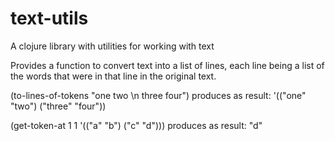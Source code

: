 # text-utils

A clojure library with utilities for working with text


Provides a function to convert text into a list of lines, each line being a list of the words that were in that line in the original text.

(to-lines-of-tokens "one two \n three four") produces as result: '(("one" "two") ("three" "four"))

(get-token-at 1 1 '(("a" "b") ("c" "d"))) produces as result: "d"